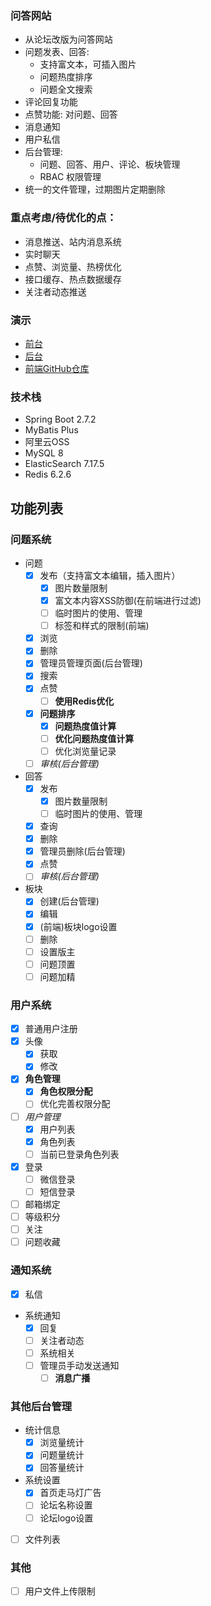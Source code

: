 ### 问答网站
* 从论坛改版为问答网站
* 问题发表、回答: 
  * 支持富文本，可插入图片
  * 问题热度排序
  * 问题全文搜索
* 评论回复功能
* 点赞功能: 对问题、回答
* 消息通知
* 用户私信
* 后台管理:
  * 问题、回答、用户、评论、板块管理
  * RBAC 权限管理
* 统一的文件管理，过期图片定期删除

### 重点考虑/待优化的点：
* 消息推送、站内消息系统
* 实时聊天
* 点赞、浏览量、热榜优化
* 接口缓存、热点数据缓存
* 关注者动态推送

### 演示
* [前台](http://8.141.151.176)
* [后台](http://8.141.151.176/admin)
* [前端GitHub仓库](https://github.com/Qiao712/my-bbs-web)

### 技术栈
* Spring Boot 2.7.2
* MyBatis Plus
* 阿里云OSS
* MySQL 8
* ElasticSearch 7.17.5
* Redis 6.2.6

## 功能列表
### 问题系统
* 问题
  * [x] 发布（支持富文本编辑，插入图片）
    * [x] 图片数量限制
    * [x] 富文本内容XSS防御(在前端进行过滤)
    * [ ] 临时图片的使用、管理
    * [ ] 标签和样式的限制(前端)
  * [x] 浏览
  * [x] 删除
  * [x] 管理员管理页面(后台管理)
  * [x] 搜索
  * [x] 点赞
    * [ ] **使用Redis优化**
  * [x] **问题排序**
    * [x] **问题热度值计算**
    * [ ] **优化问题热度值计算**
    * [ ] 优化浏览量记录
  * [ ] *审核(后台管理)*
  
* 回答
  * [x] 发布
    * [x] 图片数量限制
    * [ ] 临时图片的使用、管理
  * [x] 查询
  * [x] 删除
  * [x] 管理员删除(后台管理)
  * [x] 点赞
  * [ ] *审核(后台管理)*

* 板块
  * [x] 创建(后台管理)
  * [x] 编辑
  * [x] (前端)板块logo设置
  * [ ] 删除
  * [ ] 设置版主
  * [ ] 问题顶置
  * [ ] 问题加精

### 用户系统

- [x] 普通用户注册
- [x] 头像
  - [x] 获取
  - [x] 修改
- [x] **角色管理**
  - [x] **角色权限分配**
  - [ ] 优化完善权限分配
- [ ] *用户管理*
  - [x] 用户列表
  - [x] 角色列表
  - [ ] 当前已登录角色列表
- [x] 登录
  - [ ] 微信登录
  - [ ] 短信登录
- [ ] 邮箱绑定
- [ ] 等级积分
- [ ] 关注
- [ ] 问题收藏

### 通知系统
- [x] 私信
* 系统通知
  - [x] 回复
  - [ ] 关注者动态
  - [ ] 系统相关
  - [ ] 管理员手动发送通知
    - [ ] **消息广播**

### 其他后台管理
* 统计信息
  * [x] 浏览量统计
  * [x] 问题量统计
  * [x] 回答量统计

* 系统设置
  * [x] 首页走马灯广告
  * [ ] 论坛名称设置
  * [ ] 论坛logo设置

- [ ] 文件列表

### 其他
- [ ] 用户文件上传限制